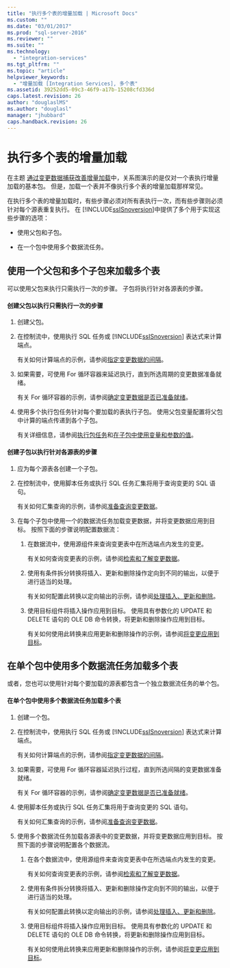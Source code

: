 ```yaml
---
title: "执行多个表的增量加载 | Microsoft Docs"
ms.custom: ""
ms.date: "03/01/2017"
ms.prod: "sql-server-2016"
ms.reviewer: ""
ms.suite: ""
ms.technology: 
  - "integration-services"
ms.tgt_pltfrm: ""
ms.topic: "article"
helpviewer_keywords: 
  - "增量加载 [Integration Services], 多个表"
ms.assetid: 39252dd5-09c3-46f9-a17b-15208cfd336d
caps.latest.revision: 26
author: "douglaslMS"
ms.author: "douglasl"
manager: "jhubbard"
caps.handback.revision: 26
---
```

# 执行多个表的增量加载
  在主题 [通过变更数据捕获改善增量加载](../../integration-services/change-data-capture/change-data-capture-ssis.md)中，关系图演示的是仅对一个表执行增量加载的基本包。 但是，加载一个表并不像执行多个表的增量加载那样常见。  
  
 在执行多个表的增量加载时，有些步骤必须对所有表执行一次，而有些步骤则必须针对每个源表重复执行。 在 [!INCLUDE[ssISnoversion](../../includes/ssisnoversion-md.md)]中提供了多个用于实现这些步骤的选项：  
  
-   使用父包和子包。  
  
-   在一个包中使用多个数据流任务。  
  
## 使用一个父包和多个子包来加载多个表  
 可以使用父包来执行只需执行一次的步骤。 子包将执行针对各源表的步骤。  
  
#### 创建父包以执行只需执行一次的步骤  
  
1.  创建父包。  
  
2.  在控制流中，使用执行 SQL 任务或 [!INCLUDE[ssISnoversion](../../includes/ssisnoversion-md.md)] 表达式来计算端点。  
  
     有关如何计算端点的示例，请参阅[指定变更数据的间隔](../../integration-services/change-data-capture/specify-an-interval-of-change-data.md)。  
  
3.  如果需要，可使用 For 循环容器来延迟执行，直到所选周期的变更数据准备就绪。  
  
     有关 For 循环容器的示例，请参阅[确定变更数据是否已准备就绪](../../integration-services/change-data-capture/determine-whether-the-change-data-is-ready.md)。  
  
4.  使用多个执行包任务针对每个要加载的表执行子包。 使用父包变量配置将父包中计算的端点传递到各个子包。  
  
     有关详细信息，请参阅[执行包任务](../../integration-services/control-flow/execute-package-task.md)和[在子包中使用变量和参数的值](../../integration-services/packages/use-the-values-of-variables-and-parameters-in-a-child-package.md)。  
  
#### 创建子包以执行针对各源表的步骤  
  
1.  应为每个源表各创建一个子包。  
  
2.  在控制流中，使用脚本任务或执行 SQL 任务汇集将用于查询变更的 SQL 语句。  
  
     有关如何汇集查询的示例，请参阅[准备查询变更数据](../../integration-services/change-data-capture/prepare-to-query-for-the-change-data.md)。  
  
3.  在每个子包中使用一个的数据流任务加载变更数据，并将变更数据应用到目标。 按照下面的步骤说明配置数据流：  
  
    1.  在数据流中，使用源组件来查询变更表中在所选端点内发生的变更。  
  
         有关如何查询变更表的示例，请参阅[检索和了解变更数据](../../integration-services/change-data-capture/retrieve-and-understand-the-change-data.md)。  
  
    2.  使用有条件拆分转换将插入、更新和删除操作定向到不同的输出，以便于进行适当的处理。  
  
         有关如何配置此转换以定向输出的示例，请参阅[处理插入、更新和删除](../../integration-services/change-data-capture/process-inserts-updates-and-deletes.md)。  
  
    3.  使用目标组件将插入操作应用到目标。 使用具有参数化的 UPDATE 和 DELETE 语句的 OLE DB 命令转换，将更新和删除操作应用到目标。  
  
         有关如何使用此转换来应用更新和删除操作的示例，请参阅[将变更应用到目标](../../integration-services/change-data-capture/apply-the-changes-to-the-destination.md)。  
  
## 在单个包中使用多个数据流任务加载多个表  
 或者，您也可以使用针对每个要加载的源表都包含一个独立数据流任务的单个包。  
  
#### 在单个包中使用多个数据流任务加载多个表  
  
1.  创建一个包。  
  
2.  在控制流中，使用执行 SQL 任务或 [!INCLUDE[ssISnoversion](../../includes/ssisnoversion-md.md)] 表达式来计算端点。  
  
     有关如何计算端点的示例，请参阅[指定变更数据的间隔](../../integration-services/change-data-capture/specify-an-interval-of-change-data.md)。  
  
3.  如果需要，可使用 For 循环容器延迟执行过程，直到所选间隔的变更数据准备就绪。  
  
     有关 For 循环容器的示例，请参阅[确定变更数据是否已准备就绪](../../integration-services/change-data-capture/determine-whether-the-change-data-is-ready.md)。  
  
4.  使用脚本任务或执行 SQL 任务汇集将用于查询变更的 SQL 语句。  
  
     有关如何汇集查询的示例，请参阅[准备查询变更数据](../../integration-services/change-data-capture/prepare-to-query-for-the-change-data.md)。  
  
5.  使用多个数据流任务加载各源表中的变更数据，并将变更数据应用到目标。 按照下面的步骤说明配置各个数据流。  
  
    1.  在各个数据流中，使用源组件来查询变更表中在所选端点内发生的变更。  
  
         有关如何查询变更表的示例，请参阅[检索和了解变更数据](../../integration-services/change-data-capture/retrieve-and-understand-the-change-data.md)。  
  
    2.  使用有条件拆分转换将插入、更新和删除操作定向到不同的输出，以便于进行适当的处理。  
  
         有关如何配置此转换以定向输出的示例，请参阅[处理插入、更新和删除](../../integration-services/change-data-capture/process-inserts-updates-and-deletes.md)。  
  
    3.  使用目标组件将插入操作应用到目标。 使用具有参数化的 UPDATE 和 DELETE 语句的 OLE DB 命令转换，将更新和删除操作应用到目标。  
  
         有关如何使用此转换来应用更新和删除操作的示例，请参阅[将变更应用到目标](../../integration-services/change-data-capture/apply-the-changes-to-the-destination.md)。  
  
  